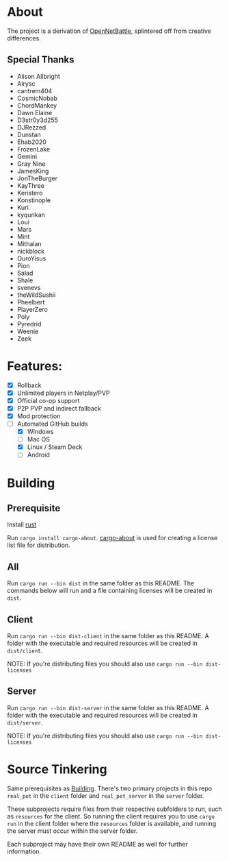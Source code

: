 # About

The project is a derivation of [OpenNetBattle](https://github.com/TheMaverickProgrammer/OpenNetBattle), splintered off from creative differences.

## Special Thanks

- Alison Allbright
- Alrysc
- cantrem404
- CosmicNobab
- ChordMankey
- Dawn Elaine
- D3str0y3d255
- DJRezzed
- Dunstan
- Ehab2020
- FrozenLake
- Gemini
- Gray Nine
- JamesKing
- JonTheBurger
- KayThree
- Keristero
- Konstinople
- Kuri
- kyqurikan
- Loui
- Mars
- Mint
- Mithalan
- nickblock
- OuroYisus
- Pion
- Salad
- Shale
- svenevs
- theWildSushii
- Pheelbert
- PlayerZero
- Poly
- Pyredrid
- Weenie
- Zeek

# Features:

- [x] Rollback
- [x] Unlimited players in Netplay/PVP
- [x] Official co-op support
- [x] P2P PVP and indirect fallback
- [x] Mod protection
- [ ] Automated GitHub builds
  - [x] Windows
  - [ ] Mac OS
  - [x] Linux / Steam Deck
  - [ ] Android

# Building

## Prerequisite

Install [rust](https://www.rust-lang.org/tools/install)

Run `cargo install cargo-about`. [cargo-about](https://crates.io/crates/cargo-about) is used for creating a license list file for distribution.

## All

Run `cargo run --bin dist` in the same folder as this README.
The commands below will run and a file containing licenses will be created in `dist`.

## Client

Run `cargo run --bin dist-client` in the same folder as this README.
A folder with the executable and required resources will be created in `dist/client`.

NOTE: If you're distributing files you should also use `cargo run --bin dist-licenses`

## Server

Run `cargo run --bin dist-server` in the same folder as this README.
A folder with the executable and required resources will be created in `dist/server`.

NOTE: If you're distributing files you should also use `cargo run --bin dist-licenses`

# Source Tinkering

Same prerequisites as [Building](#building). There's two primary projects in this repo `real_pet` in the `client` folder and `real_pet_server` in the `server` folder.

These subprojects require files from their respective subfolders to run, such as `resources` for the client. So running the client requires you to use `cargo run` in the client folder where the `resources` folder is available, and running the server must occur within the server folder.

Each subproject may have their own README as well for further information.
